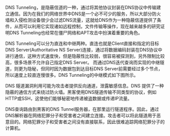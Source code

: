DNS Tunneling，是隐蔽信道的一种，通过将其他协议封装在DNS协议中传输建立通信。因为在我们的网络世界中DNS是一个必不可少的服务，所以大部分防火墙和入侵检测设备很少会过滤DNS流量，这就给DNS作为一种隐蔽信道提供了条件，从而可以利用它实现诸如远程控制，文件传输等操作，现在越来越多的研究证明DNS Tunneling也经常在僵尸网络和APT攻击中扮演着重要的角色。

DNS Tunneling可以分为直连和中继两种。直连也就是Client直接和指定的目标DNS Server(Authoritative NS Server)连接，通过将数据编码封装在DNS协议中进行通信，这种方式速度快，但是隐蔽性比较弱，很容易被探测到，另外限制比较高，很多场景不允许自己指定DNS Server。
而通过DNS迭代查询而实现的中继隧道，则更为隐秘，但同时因为数据包到达目标DNS Server前需要经过多个节点，所以速度上较直连慢很多。DNS Tunneling的中继模式如下图所示。

DNS 隧道漏洞利用可能为攻击者提供反向通道，泄露敏感信息。DNS 提供了一种隐蔽的通信方式来绕过防火墙。黑客使用DNS隧道传输不同类型的协议，例如HTTP或SSH，这使他们能够秘密地传递被盗数据或传递IP流量。

DNS查询路由到黑客的DNS Tunnel服务器，在那里运行隧道程序。因此，通过DNS解析器在网络犯罪分子和受害者之间建立连接。攻击者可以将此隧道用于恶意目的。网络犯罪分子和受害者之间没有直接联系，因此很难追踪网络犯罪分子的计算机。
